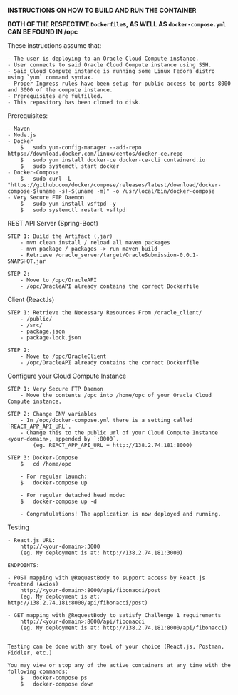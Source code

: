 **INSTRUCTIONS ON HOW TO BUILD AND RUN THE CONTAINER**

**BOTH OF THE RESPECTIVE `Dockerfile`s, AS WELL AS `docker-compose.yml` CAN BE FOUND IN /opc**

These instructions assume that:

	- The user is deploying to an Oracle Cloud Compute instance.
	- User connects to said Oracle Cloud Compute instance using SSH.
	- Said Cloud Compute instance is running some Linux Fedora distro using `yum` command syntax.
	- Proper Ingress rules have been setup for public access to ports 8000 and 3000 of the compute instance.
	- Prerequisites are fulfilled.
	- This repository has been cloned to disk.
	
Prerequisites:

	- Maven
	- Node.js
	- Docker
		$	sudo yum-config-manager --add-repo https://download.docker.com/linux/centos/docker-ce.repo
		$	sudo yum install docker-ce docker-ce-cli containerd.io
		$	sudo systemctl start docker
	- Docker-Compose
		$	sudo curl -L "https://github.com/docker/compose/releases/latest/download/docker-compose-$(uname -s)-$(uname -m)" -o /usr/local/bin/docker-compose
	- Very Secure FTP Daemon
		$	sudo yum install vsftpd -y
		$	sudo systemctl restart vsftpd
	
REST API Server (Spring-Boot)

	STEP 1: Build the Artifact (.jar)
		- mvn clean install / reload all maven packages
		- mvn package / packages -> run maven build
		- Retrieve /oracle_server/target/OracleSubmission-0.0.1-SNAPSHOT.jar

	STEP 2: 
		- Move to /opc/OracleAPI
		- /opc/OracleAPI already contains the correct Dockerfile

Client (ReactJs)

	STEP 1: Retrieve the Necessary Resources From /oracle_client/
		- /public/
		- /src/
		- package.json
		- package-lock.json
		
	STEP 2: 
		- Move to /opc/OracleClient
		- /opc/OracleAPI already contains the correct Dockerfile
		
Configure your Cloud Compute Instance

	STEP 1: Very Secure FTP Daemon
		- Move the contents /opc into /home/opc of your Oracle Cloud Compute instance.
		
	STEP 2: Change ENV variables
		- In /opc/docker-compose.yml there is a setting called `REACT_APP_API_URL`.
		- Change this to the public url of your Cloud Compute Instance <your-domain>, appended by `:8000`.
			(eg. REACT_APP_API_URL = http://138.2.74.181:8000)
			
	STEP 3: Docker-Compose
		$	cd /home/opc
		
		- For regular launch:
		$	docker-compose up
		
		- For regular detached head mode:
		$	docker-compose up -d
		
		- Congratulations! The application is now deployed and running.
			
Testing

	- React.js URL:
		http://<your-domain>:3000
		(eg. My deployment is at: http://138.2.74.181:3000)

	ENDPOINTS:
	
	- POST mapping with @RequestBody to support access by React.js frontend (Axios)
		http://<your-domain>:8000/api/fibonacci/post
		(eg. My deployment is at: http://138.2.74.181:8000/api/fibonacci/post)

	- GET mapping with @RequestBody to satisfy Challenge 1 requirements
		http://<your-domain>:8000/api/fibonacci
		(eg. My deployment is at: http://138.2.74.181:8000/api/fibonacci)

		
	Testing can be done with any tool of your choice (React.js, Postman, Fiddler, etc.)
	
	You may view or stop any of the active containers at any time with the following commands:
		$	docker-compose ps
		$	docker-compose down

